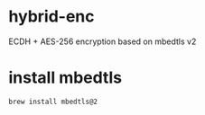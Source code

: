# hybrid-enc
ECDH + AES-256 encryption based on mbedtls v2


# install mbedtls

```
brew install mbedtls@2
```
